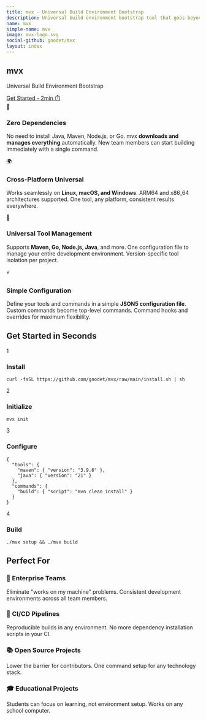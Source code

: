 ```yaml
---
title: mvx - Universal Build Environment Bootstrap
description: Universal build environment bootstrap tool that goes beyond Maven. Zero dependencies, cross-platform, universal tools.
name: mvx
simple-name: mvx
image: mvx-logo.svg
social-github: gnodet/mvx
layout: index
---
```


<link rel="stylesheet" href="{site.url}css/docusaurus-style.css">
<link rel="stylesheet" href="https://cdnjs.cloudflare.com/ajax/libs/prism/1.29.0/themes/prism-tomorrow.min.css">

<!-- Hero Section -->
<section class="hero">
    <div class="hero-container">
        <h1 class="hero-title">mvx</h1>
        <p class="hero-subtitle">Universal Build Environment Bootstrap</p>
        <a href="{site.url}getting-started/" class="hero-cta">Get Started - 2min ⏱️</a>
    </div>
</section>

<!-- Features Section -->
<section class="features">
    <div class="features-container">
        <div class="features-grid">
            <div class="feature-card">
                <div class="feature-icon">🚀</div>
                <h3 class="feature-title">Zero Dependencies</h3>
                <p class="feature-description">
                    No need to install Java, Maven, Node.js, or Go. mvx <strong>downloads and manages everything</strong>
                    automatically. New team members can start building immediately with a single command.
                </p>
            </div>

   <div class="feature-card">
       <div class="feature-icon">🌍</div>
       <h3 class="feature-title">Cross-Platform Universal</h3>
       <p class="feature-description">
           Works seamlessly on <strong>Linux, macOS, and Windows</strong>. ARM64 and x86_64 architectures
           supported. One tool, any platform, consistent results everywhere.
       </p>
   </div>

   <div class="feature-card">
       <div class="feature-icon">🔧</div>
       <h3 class="feature-title">Universal Tool Management</h3>
       <p class="feature-description">
           Supports <strong>Maven, Go, Node.js, Java</strong>, and more. One configuration file to manage
           your entire development environment. Version-specific tool isolation per project.
       </p>
   </div>

   <div class="feature-card">
       <div class="feature-icon">⚡</div>
       <h3 class="feature-title">Simple Configuration</h3>
       <p class="feature-description">
           Define your tools and commands in a simple <strong>JSON5 configuration file</strong>.
           Custom commands become top-level commands. Command hooks and overrides for maximum flexibility.
       </p>
   </div>
</div>
</div>
</section>

<!-- Quick Start Section -->
<section class="quick-start">
    <div class="quick-start-container">
        <h2 class="quick-start-title">Get Started in Seconds</h2>
        <div class="quick-start-grid">
            <div class="quick-start-step">
                <div class="step-number">1</div>
                <h3>Install</h3>
                <pre><code class="language-bash">curl -fsSL https://github.com/gnodet/mvx/raw/main/install.sh | sh</code></pre>
            </div>
            <div class="quick-start-step">
                <div class="step-number">2</div>
                <h3>Initialize</h3>
                <pre><code class="language-bash">mvx init</code></pre>
            </div>
            <div class="quick-start-step">
                <div class="step-number">3</div>
                <h3>Configure</h3>
                <pre><code class="language-json">{
  "tools": {
    "maven": { "version": "3.9.6" },
    "java": { "version": "21" }
  },
  "commands": {
    "build": { "script": "mvn clean install" }
  }
}</code></pre>
            </div>
            <div class="quick-start-step">
                <div class="step-number">4</div>
                <h3>Build</h3>
                <pre><code class="language-bash">./mvx setup && ./mvx build</code></pre>
            </div>
        </div>
    </div>
</section>

<!-- Use Cases Section -->
<section class="use-cases">
    <div class="use-cases-container">
        <h2 class="use-cases-title">Perfect For</h2>
        <div class="use-cases-grid">
            <div class="use-case-card">
                <h3>🏢 Enterprise Teams</h3>
                <p>Eliminate "works on my machine" problems. Consistent development environments across all team members.</p>
            </div>
            <div class="use-case-card">
                <h3>🔄 CI/CD Pipelines</h3>
                <p>Reproducible builds in any environment. No more dependency installation scripts in your CI.</p>
            </div>
            <div class="use-case-card">
                <h3>📚 Open Source Projects</h3>
                <p>Lower the barrier for contributors. One command setup for any technology stack.</p>
            </div>
            <div class="use-case-card">
                <h3>🎓 Educational Projects</h3>
                <p>Students can focus on learning, not environment setup. Works on any school computer.</p>
            </div>
        </div>
    </div>
</section>